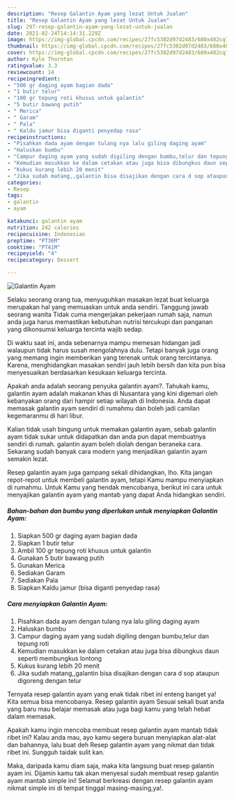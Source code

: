 ```yaml
---
description: "Resep Galantin Ayam yang lezat Untuk Jualan"
title: "Resep Galantin Ayam yang lezat Untuk Jualan"
slug: 297-resep-galantin-ayam-yang-lezat-untuk-jualan
date: 2021-02-24T14:14:31.229Z
image: https://img-global.cpcdn.com/recipes/27fc5302d97d2483/680x482cq70/galantin-ayam-foto-resep-utama.jpg
thumbnail: https://img-global.cpcdn.com/recipes/27fc5302d97d2483/680x482cq70/galantin-ayam-foto-resep-utama.jpg
cover: https://img-global.cpcdn.com/recipes/27fc5302d97d2483/680x482cq70/galantin-ayam-foto-resep-utama.jpg
author: Kyle Thornton
ratingvalue: 3.3
reviewcount: 14
recipeingredient:
- "500 gr daging ayam bagian dada"
- "1 butir telur"
- "100 gr tepung roti khusus untuk galantin"
- "5 butir bawang putih"
- " Merica"
- " Garam"
- " Pala"
- " Kaldu jamur bisa diganti penyedap rasa"
recipeinstructions:
- "Pisahkan dada ayam dengan tulang nya lalu giling daging ayam"
- "Haluskan bumbu"
- "Campur daging ayam yang sudah digiling dengan bumbu,telur dan tepung roti"
- "Kemudian masukkan ke dalam cetakan atau juga bisa dibungkus daun seperti membungkus lontong"
- "Kukus kurang lebih 20 menit"
- "Jika sudah matang,,galantin bisa disajikan dengan cara d sop ataupun digoreng dengan telur"
categories:
- Resep
tags:
- galantin
- ayam

katakunci: galantin ayam 
nutrition: 242 calories
recipecuisine: Indonesian
preptime: "PT36M"
cooktime: "PT41M"
recipeyield: "4"
recipecategory: Dessert

---
```



![Galantin Ayam](https://img-global.cpcdn.com/recipes/27fc5302d97d2483/680x482cq70/galantin-ayam-foto-resep-utama.jpg)

Selaku seorang orang tua, menyuguhkan masakan lezat buat keluarga merupakan hal yang memuaskan untuk anda sendiri. Tanggung jawab seorang  wanita Tidak cuma mengerjakan pekerjaan rumah saja, namun anda juga harus memastikan kebutuhan nutrisi tercukupi dan panganan yang dikonsumsi keluarga tercinta wajib sedap.

Di waktu  saat ini, anda sebenarnya mampu memesan hidangan jadi walaupun tidak harus susah mengolahnya dulu. Tetapi banyak juga orang yang memang ingin memberikan yang terenak untuk orang tercintanya. Karena, menghidangkan masakan sendiri jauh lebih bersih dan kita pun bisa menyesuaikan berdasarkan kesukaan keluarga tercinta. 



Apakah anda adalah seorang penyuka galantin ayam?. Tahukah kamu, galantin ayam adalah makanan khas di Nusantara yang kini digemari oleh kebanyakan orang dari hampir setiap wilayah di Indonesia. Anda dapat memasak galantin ayam sendiri di rumahmu dan boleh jadi camilan kegemaranmu di hari libur.

Kalian tidak usah bingung untuk memakan galantin ayam, sebab galantin ayam tidak sukar untuk didapatkan dan anda pun dapat membuatnya sendiri di rumah. galantin ayam boleh diolah dengan beraneka cara. Sekarang sudah banyak cara modern yang menjadikan galantin ayam semakin lezat.

Resep galantin ayam juga gampang sekali dihidangkan, lho. Kita jangan repot-repot untuk membeli galantin ayam, tetapi Kamu mampu menyiapkan di rumahmu. Untuk Kamu yang hendak mencobanya, berikut ini cara untuk menyajikan galantin ayam yang mantab yang dapat Anda hidangkan sendiri.

<!--inarticleads1-->

##### Bahan-bahan dan bumbu yang diperlukan untuk menyiapkan Galantin Ayam:

1. Siapkan 500 gr daging ayam bagian dada
1. Siapkan 1 butir telur
1. Ambil 100 gr tepung roti khusus untuk galantin
1. Gunakan 5 butir bawang putih
1. Gunakan  Merica
1. Sediakan  Garam
1. Sediakan  Pala
1. Siapkan  Kaldu jamur (bisa diganti penyedap rasa)




<!--inarticleads2-->

##### Cara menyiapkan Galantin Ayam:

1. Pisahkan dada ayam dengan tulang nya lalu giling daging ayam
1. Haluskan bumbu
1. Campur daging ayam yang sudah digiling dengan bumbu,telur dan tepung roti
1. Kemudian masukkan ke dalam cetakan atau juga bisa dibungkus daun seperti membungkus lontong
1. Kukus kurang lebih 20 menit
1. Jika sudah matang,,galantin bisa disajikan dengan cara d sop ataupun digoreng dengan telur




Ternyata resep galantin ayam yang enak tidak ribet ini enteng banget ya! Kita semua bisa mencobanya. Resep galantin ayam Sesuai sekali buat anda yang baru mau belajar memasak atau juga bagi kamu yang telah hebat dalam memasak.

Apakah kamu ingin mencoba membuat resep galantin ayam mantab tidak ribet ini? Kalau anda mau, ayo kamu segera buruan menyiapkan alat-alat dan bahannya, lalu buat deh Resep galantin ayam yang nikmat dan tidak ribet ini. Sungguh taidak sulit kan. 

Maka, daripada kamu diam saja, maka kita langsung buat resep galantin ayam ini. Dijamin kamu tak akan menyesal sudah membuat resep galantin ayam mantab simple ini! Selamat berkreasi dengan resep galantin ayam nikmat simple ini di tempat tinggal masing-masing,ya!.

